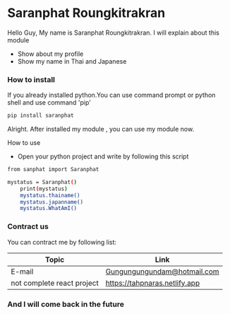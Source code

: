 # Saranphat Roungkitrakran

Hello Guy, My name is Saranphat Roungkitrakran. I will explain about this module

  - Show about my profile
  - Show my name in Thai and Japanese


### How to install 

If you already installed python.You can use command prompt or python shell and use command 'pip'

```sh
pip install saranphat
```

Alright. After installed my module , you can use my module now.

How to use 
- Open your python project and write by following this script
```sh
from sanphat import Saranphat

mystatus = Saranphat()
    print(mystatus)
    mystatus.thainame()
    mystatus.japanname()
    mystatus.WhatAmI()
```

### Contract us

You can contract me by following list:

| Topic | Link |
| ------ | ------ |
| E-mail |Gungungungundam@hotmail.com |
| not complete react project | https://tahpnaras.netlify.app |

### And I will come back in the future

